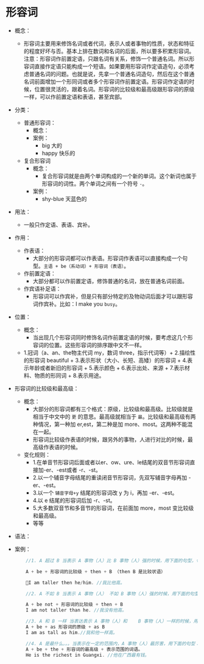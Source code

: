 # 形容词
- 概念：
    - 形容词主要用来修饰名词或者代词，表示人或者事物的性质，状态和特征的程度好坏与否。基本上排在数词和名词的后面，所以要多积累形容词。注意：形容词作前置定语，只跟名词有关系，修饰一个普通名词。所以形容词直接作定语只能构成一个短语。如果要用形容词作定语造句，必须考虑普通名词的问题。也就是说，先拿一个普通名词造句，然后在这个普通名词前面增加一个形同词或者多个形容词作前置定语。形容词作定语的时候，位置很灵活的，跟着名词。形容词的比较级和最高级跟形容词的原级一样，可以作前置定语和表语，甚至宾部。

- 分类：
    - 普通形容词：
        - 概念：
        - 案例：
            - big 大的
            - happy 快乐的
    - 复合形容词
        - 概念：
            - 复合形容词就是由两个单词构成的一个新的单词。这个新词也属于形容词的词性。两个单词之间有一个符号 `-`。
        - 案例：
            - shy-blue 天蓝色的

- 用法：
    - 一般只作定语、表语、宾补。

- 作用：
    - 作表语：
        - 大部分的形容词都可以作表语。形容词作表语可以直接构成一个句型。`主语 + be（系动词）+ 形容词（表语）`。
    - 作前置定语：
        - 大部分都可以作前置定语，修饰普通的名词，放在普通名词前面。
    - 作宾语补足语：
        - 形容词可以作宾补，但是只有部分特定的及物动词后面才可以跟形容词作宾补。比如：I make you `busy`。

- 位置：
    - 概念：
        - 当出现几个形容词同时修饰名词作前置定语的时候，要考虑这几个形容词的位置。这些形容词的排序跟中文不一样。
    - 1.冠词（a、an、the物主代词 my，数词 three，指示代词等）+ 2.描绘性的形容词 beautiful + 3.表示形状（大小、长短、高矮）的形容词 + 4.表示年龄或者新旧的形容词 + 5.表示颜色 + 6.表示出处、来源 + 7.表示材料、物质的形同词 + 8.表示用途。

- 形容词的比较级和最高级：
    - 概念：
        - 大部分的形容词都有三个格式：原级，比较级和最高级。比较级就是相当于中文中的 `更` 的意思。最高级就相当于 `最`。比较级和最高级有两种情况，第一种加 er,est，第二种是加 more、most。这两种不能混在一起。
        - 形容词比较级作表语的时候，跟另外的事物，人进行对比的时候，最高级作表语的时候。
    - 变化规则：
        - 1.在单音节形容词后面或者以er、ow、ure、le结尾的双音节形容词直接加-er、-est或者 -r、-st。
        - 2.以一个辅音字母结尾的重读闭音节形容词，先双写辅音字母再加 -er、-est。
        - 3.以一个 `辅音字母+y` 结尾的形容词改 y 为 i，再加 -er、-est。
        - 4.以 e 结尾的形容词后加 -r、-st。
        - 5.大多数双音节和多音节的形容词，在前面加 more，most 变比较级和最高级。
        - 等等

- 语法：
- 案例：
    ```java
        //1. A 超过 B 当表示 A 事物（人）比 B 事物（人）强的时候，用下面的句型，句型里面的形同词一定变成比较级的格式，then是一个链接词，中文 `比` 的意思，then跟后面的词语一起构成比较状语。

        A + be + 形容词的比较级 + then + B （then B 是比较状语）

        I am taller then he/him. //我比他高。

        //2. A 不如 B 当表示 A 事物（人） 不如 B 事物（人）强的时候，用下面的句型：

        A + be not + 形容词的比较级 + then + B
        I am not taller than he. //我没有他高。

        //3. A 和 B 一样 当表达表示 A 事物（人）和    B 事物（人）一样的时候，用下面的句型：
        A + be + as 形容词的原级 + as B
        I am as tall as him.//我和他一样高。

        //4. A 是最什么。。。当表示在一定的范围内，A 事物（人）最厉害，用下面的句型：
        A + be + the + 形容词的最高级 + 表示范围的词语。
        He is the richest in Guangxi. //他在广西最有钱。
    ```
